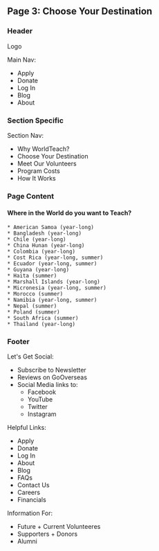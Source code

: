 ## Page 3: Choose Your Destination

### Header
Logo

Main Nav:
* Apply
* Donate
* Log In
* Blog
* About

### Section Specific

Section Nav:
* Why WorldTeach?
* Choose Your Destination
* Meet Our Volunteers
* Program Costs
* How It Works

### Page Content

#### Where in the World do you want to Teach?

    * American Samoa (year-long)
    * Bangladesh (year-long)
    * Chile (year-long)
    * China Hunan (year-long)
    * Colombia (year-long)
    * Cost Rica (year-long, summer)
    * Ecuador (year-long, summer)
    * Guyana (year-long)
    * Haita (summer)
    * Marshall Islands (year-long)
    * Micronesia (year-long, summer)
    * Morocco (summer)
    * Namibia (year-long, summer)
    * Nepal (summer)
    * Poland (summer)
    * South Africa (summer)
    * Thailand (year-long)

### Footer

Let's Get Social:
* Subscribe to Newsletter
* Reviews on GoOverseas
* Social Media links to:
    * Facebook
    * YouTube
    * Twitter
    * Instagram

Helpful Links:
* Apply
* Donate
* Log In
* About
* Blog
* FAQs
* Contact Us
* Careers
* Financials

Information For:
* Future + Current Volunteeres
* Supporters + Donors
* Alumni